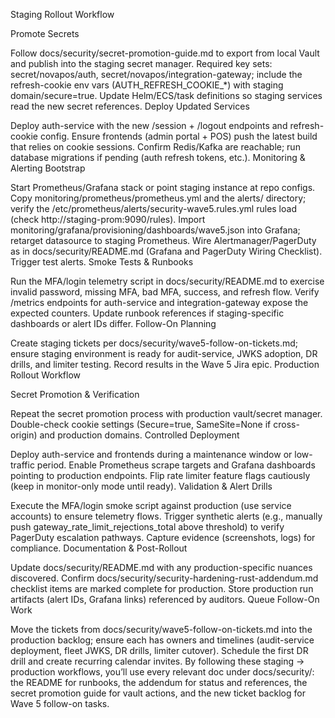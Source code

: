 Staging Rollout Workflow

Promote Secrets

Follow docs/security/secret-promotion-guide.md to export from local Vault and publish into the staging secret manager.
Required key sets: secret/novapos/auth, secret/novapos/integration-gateway; include the refresh-cookie env vars (AUTH_REFRESH_COOKIE_*) with staging domain/secure=true.
Update Helm/ECS/task definitions so staging services read the new secret references.
Deploy Updated Services

Deploy auth-service with the new /session + /logout endpoints and refresh-cookie config.
Ensure frontends (admin portal + POS) push the latest build that relies on cookie sessions.
Confirm Redis/Kafka are reachable; run database migrations if pending (auth refresh tokens, etc.).
Monitoring & Alerting Bootstrap

Start Prometheus/Grafana stack or point staging instance at repo configs.
Copy monitoring/prometheus/prometheus.yml and the alerts/ directory; verify the /etc/prometheus/alerts/security-wave5.rules.yml rules load (check http://staging-prom:9090/rules).
Import monitoring/grafana/provisioning/dashboards/wave5.json into Grafana; retarget datasource to staging Prometheus.
Wire Alertmanager/PagerDuty as in docs/security/README.md (Grafana and PagerDuty Wiring Checklist). Trigger test alerts.
Smoke Tests & Runbooks

Run the MFA/login telemetry script in docs/security/README.md to exercise invalid password, missing MFA, bad MFA, success, and refresh flow.
Verify /metrics endpoints for auth-service and integration-gateway expose the expected counters.
Update runbook references if staging-specific dashboards or alert IDs differ.
Follow-On Planning

Create staging tickets per docs/security/wave5-follow-on-tickets.md; ensure staging environment is ready for audit-service, JWKS adoption, DR drills, and limiter testing.
Record results in the Wave 5 Jira epic.
Production Rollout Workflow

Secret Promotion & Verification

Repeat the secret promotion process with production vault/secret manager.
Double-check cookie settings (Secure=true, SameSite=None if cross-origin) and production domains.
Controlled Deployment

Deploy auth-service and frontends during a maintenance window or low-traffic period.
Enable Prometheus scrape targets and Grafana dashboards pointing to production endpoints.
Flip rate limiter feature flags cautiously (keep in monitor-only mode until ready).
Validation & Alert Drills

Execute the MFA/login smoke script against production (use service accounts) to ensure telemetry flows.
Trigger synthetic alerts (e.g., manually push gateway_rate_limit_rejections_total above threshold) to verify PagerDuty escalation pathways.
Capture evidence (screenshots, logs) for compliance.
Documentation & Post-Rollout

Update docs/security/README.md with any production-specific nuances discovered.
Confirm docs/security/security-hardening-rust-addendum.md checklist items are marked complete for production.
Store production run artifacts (alert IDs, Grafana links) referenced by auditors.
Queue Follow-On Work

Move the tickets from docs/security/wave5-follow-on-tickets.md into the production backlog; ensure each has owners and timelines (audit-service deployment, fleet JWKS, DR drills, limiter cutover).
Schedule the first DR drill and create recurring calendar invites.
By following these staging → production workflows, you’ll use every relevant doc under docs/security/: the README for runbooks, the addendum for status and references, the secret promotion guide for vault actions, and the new ticket backlog for Wave 5 follow-on tasks.